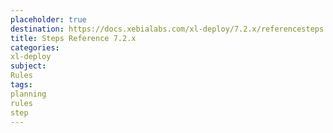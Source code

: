 ```yaml
---
placeholder: true
destination: https://docs.xebialabs.com/xl-deploy/7.2.x/referencesteps.html
title: Steps Reference 7.2.x
categories:
xl-deploy
subject:
Rules
tags:
planning
rules
step
---
```

